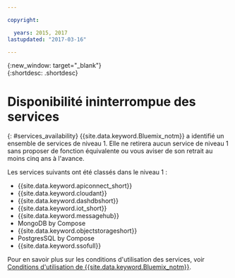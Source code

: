 ```yaml
---

copyright:

  years: 2015, 2017
lastupdated: "2017-03-16"

---
```


{:new_window: target="_blank"}  
{:shortdesc: .shortdesc}


# Disponibilité ininterrompue des services
{: #services_availability}
{{site.data.keyword.Bluemix_notm}} a identifié un ensemble de services de niveau 1. Elle ne retirera aucun service de niveau 1 sans proposer
de fonction équivalente ou vous aviser de son retrait au moins cinq ans à l'avance.

Les services suivants ont été classés dans le niveau 1 :
  * {{site.data.keyword.apiconnect_short}}
  * {{site.data.keyword.cloudant}}
  * {{site.data.keyword.dashdbshort}}
  * {{site.data.keyword.iot_short}}
  * {{site.data.keyword.messagehub}}
  * MongoDB by Compose
  * {{site.data.keyword.objectstorageshort}}
  * PostgresSQL by Compose
  * {{site.data.keyword.ssofull}}


Pour en savoir plus sur les conditions d'utilisation des services, voir [Conditions d'utilisation de {{site.data.keyword.Bluemix_notm}}](/docs/navigation/notices.html#terms).
